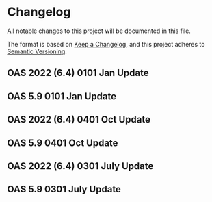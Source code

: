 # Changelog
All notable changes to this project will be documented in this file.

The format is based on [Keep a Changelog](https://keepachangelog.com/en/1.0.0/),
and this project adheres to [Semantic Versioning](https://semver.org/spec/v2.0.0.html).

## OAS 2022 (6.4) 0101 Jan Update 

## OAS 5.9 0101 Jan Update  

## OAS 2022 (6.4) 0401 Oct Update

## OAS 5.9 0401 Oct Update 

## OAS 2022 (6.4) 0301 July Update

## OAS 5.9 0301 July Update  
